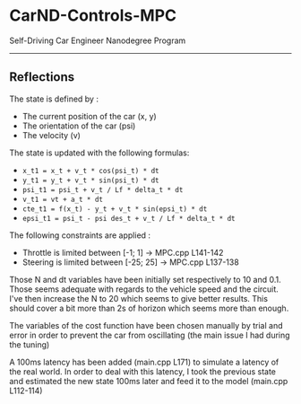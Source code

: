# CarND-Controls-MPC
Self-Driving Car Engineer Nanodegree Program

---

## Reflections

The state is defined by :
- The current position of the car (x, y)
- The orientation of the car (psi)
- The velocity (v)

The state is updated with the following formulas: 
- `x_t1 = x_t + v_t * cos(psi_t) * dt`
- `y_t1 = y_t + v_t * sin(psi_t) * dt`
- `psi_t1 = psi_t + v_t / Lf * delta_t * dt`
- `v_t1 = vt + a_t * dt`
- `cte_t1 = f(x_t) - y_t + v_t * sin(epsi_t) * dt`
- `epsi_t1 = psi_t - psi des_t + v_t / Lf * delta_t * dt`

The following constraints are applied :
- Throttle is limited between [-1; 1] -> MPC.cpp L141-142
- Steering is limited between [-25; 25] -> MPC.cpp L137-138

Those N and dt variables have been initially set respectively to 10 and 0.1. Those seems adequate with regards to the vehicle speed and the circuit. I've then increase the N to 20 which seems to give better results. This should cover a bit more than 2s of horizon which seems more than enough.

The variables of the cost function have been chosen manually by trial and error in order to prevent the car from oscillating (the main issue I had during the tuning)

A 100ms latency has been added (main.cpp L171) to simulate a latency of the real world. In order to deal with this latency, I took the previous state and estimated the new state 100ms later and feed it to the model (main.cpp L112-114)